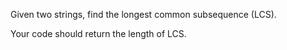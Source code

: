 Given two strings, find the longest common subsequence (LCS).

Your code should return the length of LCS.
